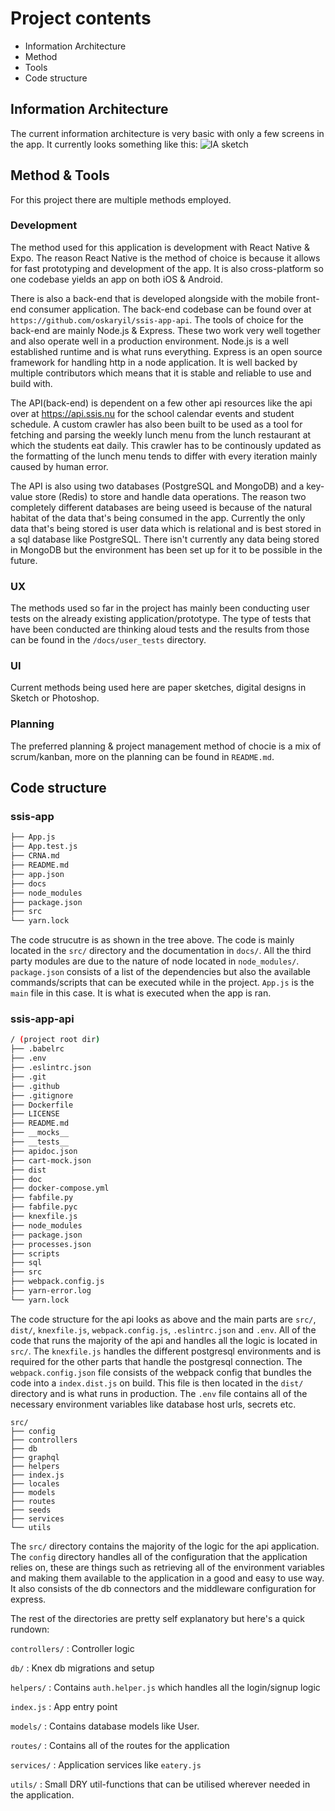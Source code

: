 # Project contents

* Information Architecture
* Method
* Tools
* Code structure

## Information Architecture
The current information architecture is very basic with only a few screens in the app.
It currently looks something like this:
![IA sketch](https://i.imgur.com/t8lb2bC.jpg)

## Method & Tools
For this project there are multiple methods employed.

### Development
The method used for this application is development with React Native & Expo. The reason React Native is the method of choice is because it allows for fast prototyping and development of the app. It is also cross-platform so one codebase yields an app on both iOS & Android. 

There is also a back-end that is developed alongside with the mobile front-end consumer application. The back-end codebase can be found over at `https://github.com/oskaryil/ssis-app-api`. The tools of choice for the back-end are mainly Node.js & Express. These two work very well together and also operate well in a production environment. Node.js is a well established runtime and is what runs everything. Express is an open source framework for handling http in a node application. It is well backed by multiple contributors which means that it is stable and reliable to use and build with. 

The API(back-end) is dependent on a few other api resources like the api over at https://api.ssis.nu for the school calendar events and student schedule. A custom crawler has also been built to be used as a tool for fetching and parsing the weekly lunch menu from the lunch restaurant at which the students eat daily. This crawler has to be continously updated as the formatting of the lunch menu tends to differ with every iteration mainly caused by human error. 

The API is also using two databases (PostgreSQL and MongoDB) and a key-value store (Redis) to store and handle data operations. The reason two completely different databases are being useed is because of the natural habitat of the data that's being consumed in the app. Currently the only data that's being stored is user data which is relational and is best stored in a sql database like PostgreSQL. There isn't currently any data being stored in MongoDB but the environment has been set up for it to be possible in the future.

### UX
The methods used so far in the project has mainly been conducting user tests on the already existing application/prototype. The type of tests that have been conducted are thinking aloud tests and the results from those can be found in the `/docs/user_tests` directory.

### UI
Current methods being used here are paper sketches, digital designs in Sketch or Photoshop.

### Planning
The preferred planning & project management method of chocie is a mix of scrum/kanban, more on the planning can be found in `README.md`.

## Code structure

### ssis-app

```bash
├── App.js
├── App.test.js
├── CRNA.md
├── README.md
├── app.json
├── docs
├── node_modules
├── package.json
├── src
└── yarn.lock
```

The code strucutre is as shown in the tree above. The code is mainly located in the `src/` directory and the documentation in `docs/`. All the third party modules are due to the nature of node located in `node_modules/`. `package.json` consists of a list of the dependencies but also the available commands/scripts that can be executed while in the project. `App.js` is the `main` file in this case. It is what is executed when the app is ran.  

### ssis-app-api

```bash
/ (project root dir)
├── .babelrc
├── .env
├── .eslintrc.json
├── .git
├── .github
├── .gitignore
├── Dockerfile
├── LICENSE
├── README.md
├── __mocks__
├── __tests__
├── apidoc.json
├── cart-mock.json
├── dist
├── doc
├── docker-compose.yml
├── fabfile.py
├── fabfile.pyc
├── knexfile.js
├── node_modules
├── package.json
├── processes.json
├── scripts
├── sql
├── src
├── webpack.config.js
├── yarn-error.log
└── yarn.lock
```

The code structure for the api looks as above and the main parts are `src/`, `dist/`, `knexfile.js`, `webpack.config.js`, `.eslintrc.json` and `.env`. All of the code that runs the majority of the api and handles all the logic is located in `src/`. The `knexfile.js` handles the different postgresql environments and is required for the other parts that handle the postgresql connection. The `webpack.config.json` file consists of the webpack config that bundles the code into a `index.dist.js` on build. This file is then located in the `dist/` directory and is what runs in production. The `.env` file contains all of the necessary environment variables like database host urls, secrets etc. 

```
src/
├── config
├── controllers
├── db
├── graphql
├── helpers
├── index.js
├── locales
├── models
├── routes
├── seeds
├── services
└── utils
```

The `src/` directory contains the majority of the logic for the api application. The `config` directory handles all of the configuration that the application relies on, these are things such as retrieving all of the environment variables and making them available to the application in a good and easy to use way. It also consists of the db connectors and the middleware configuration for express. 

The rest of the directories are pretty self explanatory but here's a quick rundown:

`controllers/` : Controller logic

`db/` : Knex db migrations and setup

`helpers/` : Contains `auth.helper.js` which handles all the login/signup logic

`index.js` : App entry point

`models/` : Contains database models like User.

`routes/` : Contains all of the routes for the application

`services/` : Application services like `eatery.js`

`utils/` : Small DRY util-functions that can be utilised wherever needed in the application.

